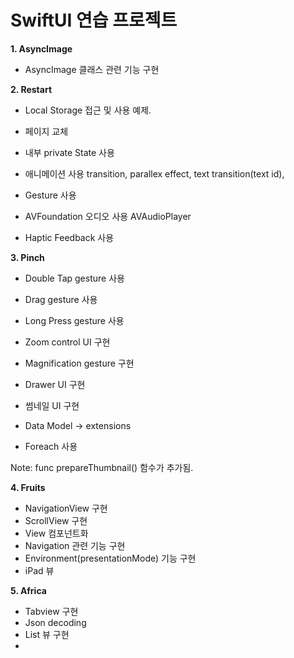 # SwiftUI 연습 프로젝트

<b>1. AsyncImage</b> 
  - AsyncImage 클래스 관련 기능 구현

<b>2. Restart</b>
  - Local Storage 접근 및 사용 예제.
  - 페이지 교체
  - 내부 private State 사용
  - 애니메이션 사용
    transition,
    parallex effect,
    text transition(text id),
  - Gesture 사용

  - AVFoundation 오디오 사용
    AVAudioPlayer
    
  - Haptic Feedback 사용
  
<b>3. Pinch</b>
  - Double Tap gesture 사용
  - Drag gesture 사용
  - Long Press gesture 사용
  - Zoom control UI 구현
  - Magnification gesture 구현
  - Drawer UI 구현
  - 썸네일 UI 구현

  - Data Model -> extensions
  - Foreach 사용
  
  Note: func prepareThumbnail() 함수가 추가됨.
  
 <b>4. Fruits</b>
  - NavigationView 구현
  - ScrollView 구현
  - View 컴포넌트화
  - Navigation 관련 기능 구현
  - Environment(presentationMode) 기능 구현
  - iPad 뷰

 <b>5. Africa</b>
  - Tabview 구현
  - Json decoding
  - List 뷰 구현
  - 

